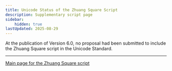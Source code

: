 ```yaml
---
title: Unicode Status of the Zhuang Square Script
description: Supplementary script page
sidebar:
    hidden: true
lastUpdated: 2025-08-29
---
```


At the publication of Version 6.0, no proposal had been submitted to include the Zhuang Square script in the Unicode Standard.

[comment]: # (end of intro)

[comment]: # (start of blocks)

[comment]: # (end of blocks)

[comment]: # (start of chars)

[comment]: # (end of chars)

[comment]: # (start of rest)





<hr/>

[Main page for the Zhuang Square script](/scrlang/scripts/qa52)


